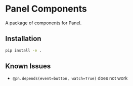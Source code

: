 # Panel Components

A package of components for Panel.

## Installation

```bash
pip install -e .
```

## Known Issues

- `@pn.depends(event=button, watch=True)` does not work
